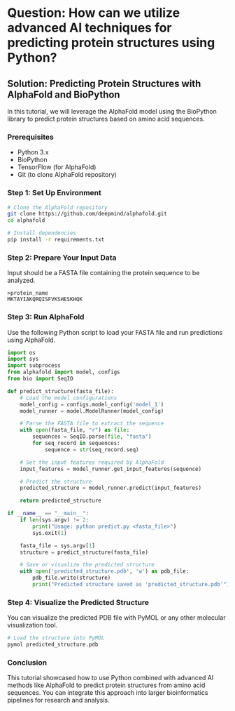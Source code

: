 # Question: How can we utilize advanced AI techniques for predicting protein structures using Python?

## Solution: Predicting Protein Structures with AlphaFold and BioPython

In this tutorial, we will leverage the AlphaFold model using the BioPython library to predict protein structures based on amino acid sequences.

### Prerequisites
- Python 3.x
- BioPython
- TensorFlow (for AlphaFold)
- Git (to clone AlphaFold repository)

### Step 1: Set Up Environment

```bash
# Clone the AlphaFold repository
git clone https://github.com/deepmind/alphafold.git
cd alphafold

# Install dependencies
pip install -r requirements.txt
```

### Step 2: Prepare Your Input Data

Input should be a FASTA file containing the protein sequence to be analyzed.

```plaintext
>protein_name
MKTAYIAKQRQISFVKSHESKHQK
```

### Step 3: Run AlphaFold

Use the following Python script to load your FASTA file and run predictions using AlphaFold. 

```python
import os
import sys
import subprocess
from alphafold import model, configs
from bio import SeqIO

def predict_structure(fasta_file):
    # Load the model configurations
    model_config = configs.model_config('model_1')
    model_runner = model.ModelRunner(model_config)

    # Parse the FASTA file to extract the sequence
    with open(fasta_file, "r") as file:
        sequences = SeqIO.parse(file, "fasta")
        for seq_record in sequences:
            sequence = str(seq_record.seq)

    # Set the input features required by AlphaFold
    input_features = model_runner.get_input_features(sequence)

    # Predict the structure
    predicted_structure = model_runner.predict(input_features)

    return predicted_structure

if __name__ == "__main__":
    if len(sys.argv) != 2:
        print("Usage: python predict.py <fasta_file>")
        sys.exit(1)

    fasta_file = sys.argv[1]
    structure = predict_structure(fasta_file)

    # Save or visualize the predicted structure
    with open('predicted_structure.pdb', 'w') as pdb_file:
        pdb_file.write(structure)
        print("Predicted structure saved as 'predicted_structure.pdb'")
```

### Step 4: Visualize the Predicted Structure

You can visualize the predicted PDB file with PyMOL or any other molecular visualization tool.

```bash
# Load the structure into PyMOL
pymol predicted_structure.pdb
```

### Conclusion

This tutorial showcased how to use Python combined with advanced AI methods like AlphaFold to predict protein structures from amino acid sequences. You can integrate this approach into larger bioinformatics pipelines for research and analysis.